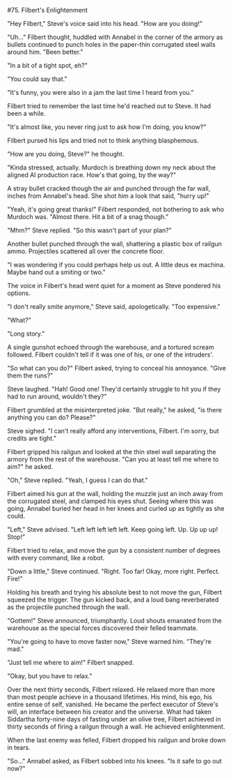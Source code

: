 #75. Filbert's Enlightenment

"Hey Filbert," Steve's voice said into his head. "How are you doing!"

"Uh..." Filbert thought, huddled with Annabel in the corner of the armory as bullets continued to punch holes in the paper-thin corrugated steel walls around him. "Been better."

"In a bit of a tight spot, eh?"

"You could say that."

"It's funny, you were also in a jam the last time I heard from you."

Filbert tried to remember the last time he'd reached out to Steve. It had been a while.

"It's almost like, you never ring just to ask how I'm doing, you know?"

Filbert pursed his lips and tried not to think anything blasphemous.

"How are you doing, Steve?" he thought.

"Kinda stressed, actually. Murdoch is breathing down my neck about the aligned AI production race. How's that going, by the way?"

A stray bullet cracked though the air and punched through the far wall, inches from Annabel's head. She shot him a look that said, "hurry up!"

"Yeah, it's going great thanks!" Filbert responded, not bothering to ask who Murdoch was. "Almost there. Hit a bit of a snag though."

"Mhm?" Steve replied. "So this wasn't part of your plan?"

Another bullet punched through the wall, shattering a plastic box of railgun ammo. Projectiles scattered all over the concrete floor.

"I was wondering if you could perhaps help us out. A little deus ex machina. Maybe hand out a smiting or two."

The voice in Filbert's head went quiet for a moment as Steve pondered his options.

"I don't really smite anymore," Steve said, apologetically. "Too expensive."

"What?"

"Long story."

A single gunshot echoed through the warehouse, and a tortured scream followed. Filbert couldn't tell if it was one of his, or one of the intruders'.

"So what can you do?" Filbert asked, trying to conceal his annoyance. "Give them the runs?"

Steve laughed. "Hah! Good one! They'd certainly struggle to hit you if they had to run around, wouldn't they?"

Filbert grumbled at the misinterpreted joke. "But really," he asked, "is there anything you can do? Please?"

Steve sighed. "I can't really afford any interventions, Filbert. I'm sorry, but credits are tight."

Filbert gripped his railgun and looked at the thin steel wall separating the armory from the rest of the warehouse. "Can you at least tell me where to aim?" he asked.

"Oh," Steve replied. "Yeah, I guess I can do that."

Filbert aimed his gun at the wall, holding the muzzle just an inch away from the corrugated steel, and clamped his eyes shut. Seeing where this was going, Annabel buried her head in her knees and curled up as tightly as she could.

"Left," Steve advised. "Left left left left left. Keep going left. Up. Up up up! Stop!"

Filbert tried to relax, and move the gun by a consistent number of degrees with every command, like a robot.

"Down a little," Steve continued. "Right. Too far! Okay, more right. Perfect. Fire!"

Holding his breath and trying his absolute best to not move the gun, Filbert squeezed the trigger. The gun kicked back, and a loud bang reverberated as the projectile punched through the wall.

"Gottem!" Steve announced, triumphantly. Loud shouts emanated from the warehouse as the special forces discovered their felled teammate.

"You're going to have to move faster now," Steve warned him. "They're mad."

"Just tell me where to aim!" Filbert snapped.

"Okay, but you have to relax."

Over the next thirty seconds, Filbert relaxed. He relaxed more than more than most people achieve in a thousand lifetimes. His mind, his ego, his entire sense of self, vanished. He became the perfect executor of Steve's will, an interface between his creator and the universe. What had taken Siddartha forty-nine days of fasting under an olive tree, Filbert achieved in thirty seconds of firing a railgun through a wall. He achieved enlightenment.

When the last enemy was felled, Filbert dropped his railgun and broke down in tears.

"So..." Annabel asked, as Filbert sobbed into his knees. "Is it safe to go out now?"
